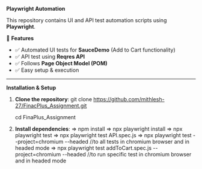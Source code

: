 **Playwright Automation**

This repository contains UI and API test automation scripts using **Playwright**.

🚀 **Features**
- ✅ Automated UI tests for **SauceDemo** (Add to Cart functionality)
- ✅ API test using **Reqres API**
- ✅ Follows **Page Object Model (POM)**
- ✅ Easy setup & execution

---

 **Installation & Setup**
1. **Clone the repository**:
   git clone https://github.com/mithlesh-27/FinacPlus_Assignment.git
   
   cd FinaPlus_Assignment
   
3. **Install dependencies**:
   => npm install
   => npx playwright install
   => npx playwright test
   => npx playwright test API.spec.js
   => npx playwright test --project=chromium --headed  //to all tests in chromium browser and in  headed mode
   => npx playwright test addToCart.spec.js --project=chromium --headed  //to run specific test in chromium browser and in headed mode


